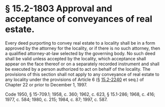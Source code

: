 # § 15.2-1803 Approval and acceptance of conveyances of real estate.

<p>Every deed purporting to convey real estate to a locality shall be in a form approved by the attorney for the locality, or if there is no such attorney, then a qualified attorney-at-law selected by the governing body. No such deed shall be valid unless accepted by the locality, which acceptance shall appear on the face thereof or on a separately recorded instrument and shall be executed by a person authorized to act on behalf of the locality. The provisions of this section shall not apply to any conveyance of real estate to any locality under the provisions of Article 6 (§ <a href='http://law.lis.virginia.gov/vacode/15.2-2240/'>15.2-2240</a> et seq.) of Chapter 22 or prior to December 1, 1997.</p><p>Code 1950, § 15-709.1; 1958, c. 360; 1962, c. 623, § 15.1-286; 1968, c. 416; 1977, c. 584; 1980, c. 215; 1984, c. 87; 1997, c. 587.</p>